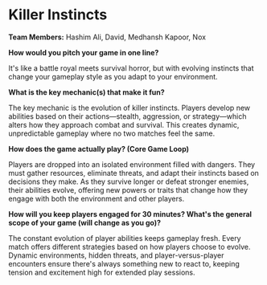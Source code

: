 # Killer Instincts

**Team Members:** Hashim Ali, David, Medhansh Kapoor, Nox

**How would you pitch your game in one line?**

It's like a battle royal meets survival horror, but with evolving instincts that change your gameplay style as you adapt to your environment.

**What is the key mechanic(s) that make it fun?**

The key mechanic is the evolution of killer instincts. Players develop new abilities based on their actions—stealth, aggression, or strategy—which alters how they approach combat and survival. This creates dynamic, unpredictable gameplay where no two matches feel the same.

**How does the game actually play? (Core Game Loop)**

Players are dropped into an isolated environment filled with dangers. They must gather resources, eliminate threats, and adapt their instincts based on decisions they make. As they survive longer or defeat stronger enemies, their abilities evolve, offering new powers or traits that change how they engage with both the environment and other players.

**How will you keep players engaged for 30 minutes? What's the general scope of your game (will change as you go)?**

The constant evolution of player abilities keeps gameplay fresh. Every match offers different strategies based on how players choose to evolve. Dynamic environments, hidden threats, and player-versus-player encounters ensure there's always something new to react to, keeping tension and excitement high for extended play sessions.
